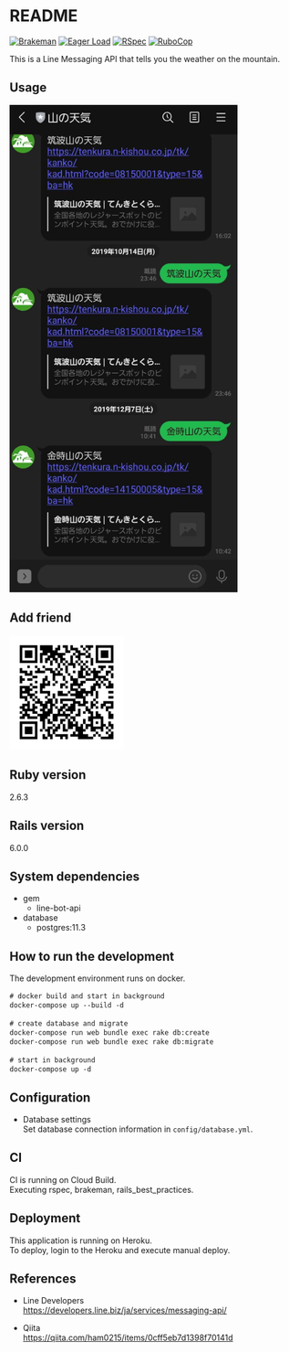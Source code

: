 # README

[![Brakeman](https://github.com/ham0215/line_message_yamanotenki/actions/workflows/brakeman.yml/badge.svg)](https://github.com/ham0215/line_message_yamanotenki/actions/workflows/brakeman.yml)
[![Eager Load](https://github.com/ham0215/line_message_yamanotenki/actions/workflows/eager_load.yml/badge.svg)](https://github.com/ham0215/line_message_yamanotenki/actions/workflows/eager_load.yml)
[![RSpec](https://github.com/ham0215/line_message_yamanotenki/actions/workflows/rspec.yml/badge.svg)](https://github.com/ham0215/line_message_yamanotenki/actions/workflows/rspec.yml)
[![RuboCop](https://github.com/ham0215/line_message_yamanotenki/actions/workflows/rubocop.yml/badge.svg)](https://github.com/ham0215/line_message_yamanotenki/actions/workflows/rubocop.yml)

This is a Line Messaging API that tells you the weather on the mountain.

## Usage

<img src="https://github.com/ham0215/line_message_yamanotenki/blob/master/yamanotenki.jpg" width=400px>

## Add friend

<img src="https://github.com/ham0215/line_message_yamanotenki/blob/master/qr.png" width="200px">

## Ruby version

2.6.3

## Rails version

6.0.0

## System dependencies

- gem
  - line-bot-api
- database
  - postgres:11.3

## How to run the development

The development environment runs on docker.

```
# docker build and start in background
docker-compose up --build -d

# create database and migrate
docker-compose run web bundle exec rake db:create
docker-compose run web bundle exec rake db:migrate

# start in background
docker-compose up -d
```

## Configuration

- Database settings  
  Set database connection information in `config/database.yml`.

## CI

CI is running on Cloud Build.  
Executing rspec, brakeman, rails_best_practices.

## Deployment

This application is running on Heroku.  
To deploy, login to the Heroku and execute manual deploy.

## References

- Line Developers  
  https://developers.line.biz/ja/services/messaging-api/

- Qiita  
  https://qiita.com/ham0215/items/0cff5eb7d1398f70141d
